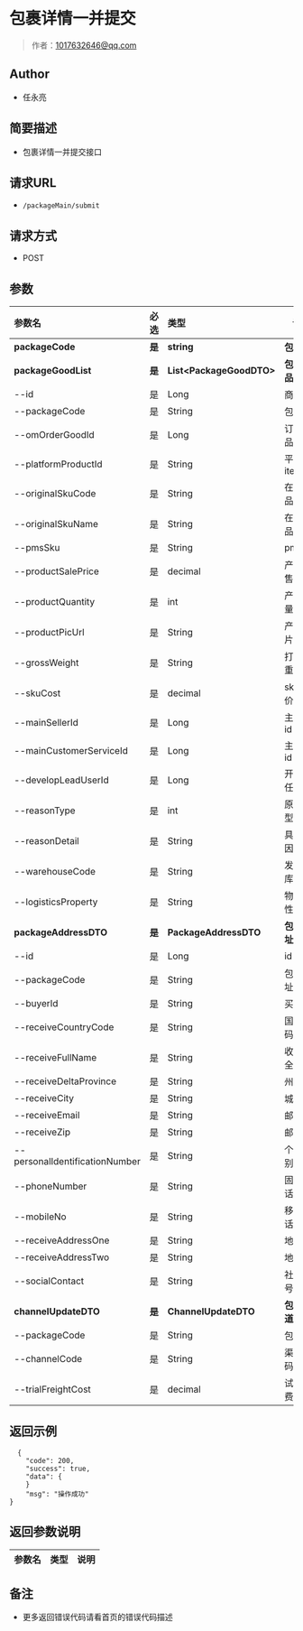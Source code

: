 # 包裹详情一并提交

> 作者：1017632646@qq.com

## Author

- 任永亮
    
## 简要描述

- 包裹详情一并提交接口

## 请求URL
- ` /packageMain/submit `
  
## 请求方式
- POST 

## 参数

|参数名|必选|类型|说明|
|:----    |:---|:----- |-----   |
|**packageCode** |**是**  |**string** |**包裹号**   |
|**packageGoodList** |**是**  |**List&lt;PackageGoodDTO>** | **包裹商品列表**    |
|--id |是  |Long | 商品id    |
|--packageCode |是  |String | 包裹号    |
|--omOrderGoodId |是  |Long | 订单商品id    |
|--platformProductId |是  |String | 平台itemId    |
|--originalSkuCode |是  |String | 在线商品编码    |
|--originalSkuName |是  |String | 在线商品名称    |
|--pmsSku |是  |String | pmsSku    |
|--productSalePrice |是  |decimal | 产品销售单价    |
|--productQuantity |是  |int | 产品数量    |
|--productPicUrl |是  |String | 产品图片url    |
|--grossWeight |是  |String | 打包后重量    |
|--skuCost |是  |decimal | sku成本价    |
|--mainSellerId |是  |Long |主销售id    |
|--mainCustomerServiceId |是  |Long | 主客服id    |
|--developLeadUserId |是  |Long | 开发责任人    |
|--reasonType |是  |int | 原因类型    |
|--reasonDetail |是  |String | 具体原因    |
|--warehouseCode |是  |String | 发货仓库    |
|--logisticsProperty |是  |String | 物流属性    |
|**packageAddressDTO**     |**是**  |**PackageAddressDTO** | **包裹地址信息**    |
|--id     |是  |Long | id    |
|--packageCode     |是  |String | 包裹地址信息    |
|--buyerId     |是  |String | 买家id    |
|--receiveCountryCode     |是  |String | 国家编码    |
|--receiveFullName     |是  |String | 收件人全名    |
|--receiveDeltaProvince     |是  |String | 州/省    |
|--receiveCity     |是  |String | 城市    |
|--receiveEmail     |是  |String | 邮箱    |
|--receiveZip     |是  |String | 邮编    |
|--personalIdentificationNumber     |是  |String | 个人识别号    |
|--phoneNumber     |是  |String | 固定电话    |
|--mobileNo     |是  |String | 移动电话    |
|--receiveAddressOne     |是  |String | 地址一    |
|--receiveAddressTwo     |是  |String | 地址二    |
|--socialContact     |是  |String | 社交账号    |
|**channelUpdateDTO**     |**是**  |**ChannelUpdateDTO** | **包裹渠道信息**    |
|--packageCode |是  |String | 包裹号    |
|--channelCode |是  |String | 渠道代码    |
|--trialFreightCost |是  |decimal | 试算运费成本    |


## 返回示例 

``` 
  {
    "code": 200,
    "success": true,
    "data": {
    }
    "msg": "操作成功"
}
```

## 返回参数说明 

|参数名|类型|说明|
|:-----  |:-----|-----                           |

## 备注 

- 更多返回错误代码请看首页的错误代码描述